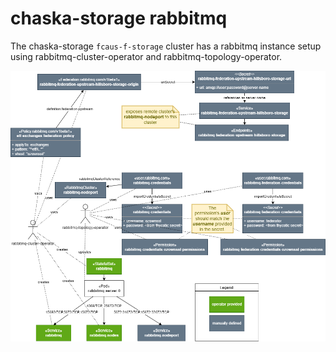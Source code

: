 # chaska-storage rabbitmq
The chaska-storage `fcaus-f-storage` cluster has a rabbitmq instance setup using rabbitmq-cluster-operator and rabbitmq-topology-operator. 

![rabbitmq diagram](rabbitmq.diagrams.net.png)
